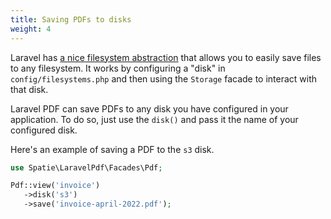 ```yaml
---
title: Saving PDFs to disks
weight: 4
---
```


Laravel has [a nice filesystem abstraction](https://laravel.com/docs/10.x/filesystem) that allows you to easily save files to any filesystem. It works by configuring a "disk" in `config/filesystems.php` and then using the `Storage` facade to interact with that disk.

Laravel PDF can save PDFs to any disk you have configured in your application. To do so, just use the `disk()` and pass it the name of your configured disk.

Here's an example of saving a PDF to the `s3` disk.

```php
use Spatie\LaravelPdf\Facades\Pdf;

Pdf::view('invoice')
   ->disk('s3')
   ->save('invoice-april-2022.pdf');
```
